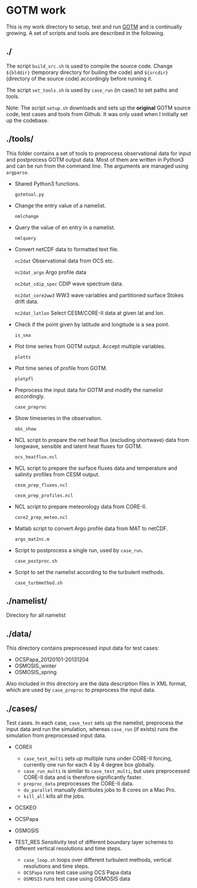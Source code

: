 # GOTM work

This is my work directory to setup, test and run  [GOTM](http://gotm.net) and is continually growing. A set of scripts and tools are described in the following.

## ./
The script `build_src.sh` is used to compile the source code. Change `${blddir}` (temporary directory for builing the code) and `${srcdir}` (directory of the source code) accordingly before running it.

The script `set_tools.sh` is used by `case_run` (in case/) to set paths and tools.

Note: The script `setup.sh` downloads and sets up the **original** GOTM source code, test cases and tools from Github. It was only used when I initially set up the codebase.

## ./tools/

This folder contains a set of tools to preprocess observational data for input and postprocess GOTM output data. Most of them are written in Python3 and can be run from the command line. The arguments are managed using `argparse`.

- Shared Python3 functions.

  `gotmtool.py`

- Change the entry value of a namelist.

  `nmlchange`

- Query the value of en entry in a namelist.

  `nmlquery`

- Convert netCDF data to formatted text file.

  `nc2dat` Observational data from OCS etc.

  `nc2dat_argo` Argo profile data

  `nc2dat_cdip_spec` CDIP wave spectrum data.

  `nc2dat_core2ww3` WW3 wave variables and partitioned surface Stokes drift data.

  `nc2dat_latlon` Select CESM/CORE-II data at given lat and lon.

- Check if the point given by latitude and longitude is a sea point.

  `is_sea`

- Plot time series from GOTM output. Accept multiple variables.

  `plotts`

- Plot time series of profile from GOTM.

  `plotpfl`

- Preprocess the input data for GOTM and modify the namelist accordingly.

  `case_preproc`

- Show timeseries in the observation.

  `obs_show`

- NCL script to prepare the net heat flux (excluding shortwave) data from longwave, sensible and latent heat fluxes for GOTM.

  `ocs_heatflux.ncl`

- NCL script to prepare the surface fluxes data and temperature and salinity profiles from CESM output.

  `cesm_prep_fluxes.ncl`

  `cesm_prep_profiles.ncl`

- NCL script to prepare meteorology data from CORE-II.

  `core2_prep_meteo.ncl`

- Matlab script to convert Argo profile data from MAT to netCDF.

  `argo_mat2nc.m`

- Script to postprocess a single run, used by `case_run`.

  `case_postproc.sh`

- Script to set the namelist according to the turbulent methods.

  `case_turbmethod.sh`

## ./namelist/

Directory for all namelist


## ./data/

This directory contains preprocessed input data for test cases:

- OCSPapa_20120101-20131204
- OSMOSIS_winter
- OSMOSIS_spring

Also included in this directory are the data description files in XML format, which are used by `case_preproc` to preprocess the input data.


## ./cases/

Test cases. In each case, `case_test` sets up the namelist, preprocess the input data and run the simulation, whereas `case_run` (if exists) runs the simulation from preprocessed input data.

- COREII

  - `case_test_multi` sets up multiple runs under CORE-II forcing, currently one run for each 4 by 4 degree box globally.
  - `case_run_multi` is similar to `case_test_multi`, but uses preprocessed CORE-II data and is therefore significantly faster.
  - `preproc_data` preprocesses the CORE-II data.
  - `do_parallel` manually distributes jobs to 8 cores on a Mac Pro.
  - `kill_all` kills all the jobs.

- OCSKEO

- OCSPapa

- OSMOSIS

- TEST_RES
Sensitivity test of different boundary layer schemes to different vertical resolutions and time steps.
   - `case_loop.sh` loops over different turbulent methods, vertical resolutions and time steps.
   - `OCSPapa` runs test case using OCS Papa data
   - `OSMOSIS` runs test case using OSMOSIS data
